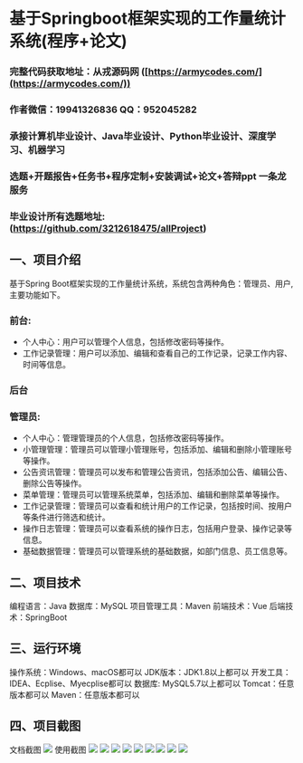基于Springboot框架实现的工作量统计系统(程序+论文)
=
###  完整代码获取地址：从戎源码网 ([https://armycodes.com/](https://armycodes.com/))
###  作者微信：19941326836  QQ：952045282 
###  承接计算机毕业设计、Java毕业设计、Python毕业设计、深度学习、机器学习
###  选题+开题报告+任务书+程序定制+安装调试+论文+答辩ppt 一条龙服务
###  毕业设计所有选题地址:(https://github.com/3212618475/allProject)


一、项目介绍
---
基于Spring Boot框架实现的工作量统计系统，系统包含两种角色：管理员、用户,主要功能如下。

### 前台:
- 个人中心：用户可以管理个人信息，包括修改密码等操作。
- 工作记录管理：用户可以添加、编辑和查看自己的工作记录，记录工作内容、时间等信息。

### 后台
### 管理员:
- 个人中心：管理管理员的个人信息，包括修改密码等操作。
- 小管理管理：管理员可以管理小管理账号，包括添加、编辑和删除小管理账号等操作。
- 公告资讯管理：管理员可以发布和管理公告资讯，包括添加公告、编辑公告、删除公告等操作。
- 菜单管理：管理员可以管理系统菜单，包括添加、编辑和删除菜单等操作。
- 工作记录管理：管理员可以查看和统计用户的工作记录，包括按时间、按用户等条件进行筛选和统计。
- 操作日志管理：管理员可以查看系统的操作日志，包括用户登录、操作记录等信息。
- 基础数据管理：管理员可以管理系统的基础数据，如部门信息、员工信息等。


二、项目技术
---
编程语言：Java
数据库：MySQL
项目管理工具：Maven
前端技术：Vue
后端技术：SpringBoot

三、运行环境
---
操作系统：Windows、macOS都可以
JDK版本：JDK1.8以上都可以
开发工具：IDEA、Ecplise、Myecplise都可以
数据库: MySQL5.7以上都可以
Tomcat：任意版本都可以
Maven：任意版本都可以

四、项目截图
---
文档截图
![](limage/1.png)
使用截图
![](image/1.png)
![](image/2.png)
![](image/3.png)
![](image/4.png)
![](image/5.png)
![](image/6.png)
![](image/7.png)
![](image/8.png)
![](image/9.png)
